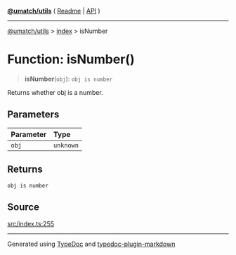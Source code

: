 [**@umatch/utils**](../../README.md) ( [Readme](../../README.md) \| [API](../../API.md) )

---

[@umatch/utils](../../API.md) > [index](../README.md) > isNumber

# Function: isNumber()

> **isNumber**(`obj`): `obj is number`

Returns whether obj is a number.

## Parameters

| Parameter | Type      |
| :-------- | :-------- |
| `obj`     | `unknown` |

## Returns

`obj is number`

## Source

[src/index.ts:255](https://github.com/umatch-oficial/utils/blob/51f6213/src/index.ts#L255)

---

Generated using [TypeDoc](https://typedoc.org/) and [typedoc-plugin-markdown](https://www.npmjs.com/package/typedoc-plugin-markdown)
